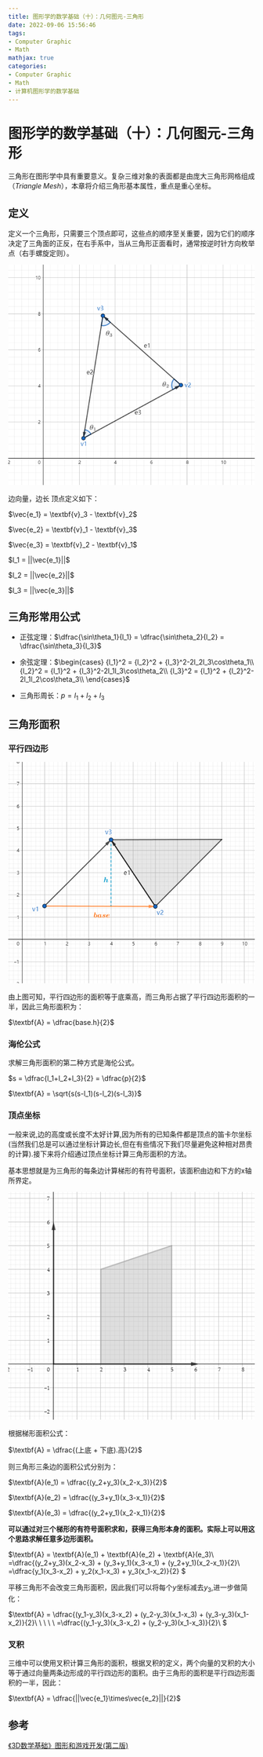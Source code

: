 ```yaml
---
title: 图形学的数学基础（十）：几何图元-三角形
date: 2022-09-06 15:56:46
tags:
- Computer Graphic
- Math
mathjax: true
categories:
- Computer Graphic
- Math
- 计算机图形学的数学基础
---
```


# 图形学的数学基础（十）：几何图元-三角形
三角形在图形学中具有重要意义。复杂三维对象的表面都是由庞大三角形网格组成（$Triangle\;Mesh$），本章将介绍三角形基本属性，重点是重心坐标。

## 定义
定义一个三角形，只需要三个顶点即可，这些点的顺序至关重要，因为它们的顺序决定了三角面的正反，在右手系中，当从三角形正面看时，通常按逆时针方向枚举点（右手螺旋定则）。

![三角形定义](图形学的数学基础（十）：几何图元-三角形/1.jpg)

边向量，边长 顶点定义如下：

$\vec{e_1} = \textbf{v}_3 - \textbf{v}_2$

$\vec{e_2} = \textbf{v}_1 - \textbf{v}_3$

$\vec{e_3} = \textbf{v}_2 - \textbf{v}_1$

$l_1 = ||\vec{e_1}||$

$l_2 = ||\vec{e_2}||$

$l_3 = ||\vec{e_3}||$


## 三角形常用公式
- 正弦定理：$\dfrac{\sin\theta_1}{l_1} = \dfrac{\sin\theta_2}{l_2} = \dfrac{\sin\theta_3}{l_3}$
  
- 余弦定理：$\begin{cases}
    {l_1}^2 = {l_2}^2 + {l_3}^2-2l_2l_3\cos\theta_1\\ 
    {l_2}^2 = {l_1}^2 + {l_3}^2-2l_1l_3\cos\theta_2\\ 
    {l_3}^2 = {l_1}^2 + {l_2}^2-2l_1l_2\cos\theta_3\\ 
\end{cases}$

- 三角形周长：$p = l_1+l_2+l_3$

## 三角形面积

### 平行四边形
![三角形定义](图形学的数学基础（十）：几何图元-三角形/2.png)

由上图可知，平行四边形的面积等于底乘高，而三角形占据了平行四边形面积的一半，因此三角形面积为：

$\textbf{A} = \dfrac{base.h}{2}$

### 海伦公式
求解三角形面积的第二种方式是海伦公式。

$s = \dfrac{l_1+l_2+l_3}{2} = \dfrac{p}{2}$

$\textbf{A} = \sqrt{s(s-l_1)(s-l_2)(s-l_3)}$

### 顶点坐标
一般来说,边的高度或长度不太好计算,因为所有的已知条件都是顶点的笛卡尔坐标(当然我们总是可以通过坐标计算边长,但在有些情况下我们尽量避免这种相对昂贵的计算).接下来将介绍通过顶点坐标计算三角形面积的方法。

基本思想就是为三角形的每条边计算梯形的有符号面积，该面积由边和下方的x轴所界定。

![边向量面积](图形学的数学基础（十）：几何图元-三角形/3.jpg)

根据梯形面积公式：

$\textbf{A} = \dfrac{(上底 + 下底).高}{2}$

则三角形三条边的面积公式分别为：

$\textbf{A}(e_1) = \dfrac{(y_2+y_3)(x_2-x_3)}{2}$

$\textbf{A}(e_2) = \dfrac{(y_3+y_1)(x_3-x_1)}{2}$

$\textbf{A}(e_3) = \dfrac{(y_2+y_1)(x_2-x_1)}{2}$

**可以通过对三个梯形的有符号面积求和，获得三角形本身的面积。实际上可以用这个思路求解任意多边形面积。**

$\textbf{A} = \textbf{A}(e_1) + \textbf{A}(e_2) + \textbf{A}(e_3)\\
    =\dfrac{(y_2+y_3)(x_2-x_3) + (y_3+y_1)(x_3-x_1) + (y_2+y_1)(x_2-x_1)}{2}\\
    =\dfrac{y_1(x_3-x_2) + y_2(x_1-x_3) + y_3(x_1-x_2)}{2}
$

平移三角形不会改变三角形面积，因此我们可以将每个$y$坐标减去$y_3$,进一步做简化：

$\textbf{A} = \dfrac{(y_1-y_3)(x_3-x_2) + (y_2-y_3)(x_1-x_3) + (y_3-y_3)(x_1-x_2)}{2}\\ 
        \ \ \ \ =\dfrac{(y_1-y_3)(x_3-x_2) + (y_2-y_3)(x_1-x_3)}{2}\\
$

### 叉积

三维中可以使用叉积计算三角形的面积，根据叉积的定义，两个向量的叉积的大小等于通过向量两条边形成的平行四边形的面积。由于三角形的面积是平行四边形面积的一半，因此：

$\textbf{A} = \dfrac{||\vec{e_1}\times\vec{e_2}||}{2}$

## 参考
[《3D数学基础》图形和游戏开发(第二版)](https://item.jd.com/12659881.html)



